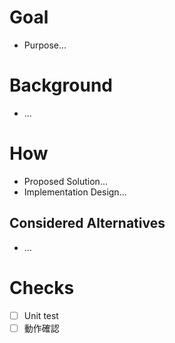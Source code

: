 <!-- Copilot向けコメント: 日本語でレビューすること -->

# Goal

- Purpose...

# Background

- ...

# How

- Proposed Solution...
- Implementation Design...

## Considered Alternatives

- ...

# Checks
- [ ] Unit test
- [ ] 動作確認
